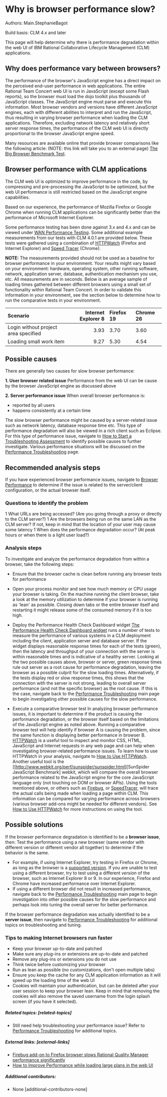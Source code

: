 # Why is browser performance slow?

Authors: Main.StephanieBagot 

Build basis: CLM 4.x and later


This page will help determine why there is performance degradation
within the web UI of IBM Rational Collaborative Lifecycle Management
(CLM) applications.

## Why does performance vary between browsers?

The performance of the browser's JavaScript engine has a direct impact
on the perceived end-user performance in web applications. The entire
Rational Team Concert web UI is run in JavaScript (except some Flash
reports), so the browser must load the dojo toolkit plus thousands of
JavaScript classes. The JavaScript engine must parse and execute this
information. Most browser vendors and versions have different JavaScript
engines, each with different abilities to interpret and run the
JavaScript, thus resulting in varying browser performance when loading
the CLM applications. Therefore, excluding network latency and
relatively short server response times, the performance of the CLM web
UI is directly proportional to the browser JavaScript engine speed.

Many resources are available online that provide browser comparisons
like the following article: (NOTE: this link will take you to an
external page) [The Big Browser Benchmark
Test](http://www.zdnet.com/the-big-browser-benchmark-all-the-latest-browsers-tested-7000007401/).

## Browser performance with CLM applications

The CLM web UI is optimized to improve performance in the code, by
compressing and pre-processing the JavaScript to be optimized, but the
web UI performance is still restricted based on the JavaScript engine
capabilities.

Based on our experience, the performance of Mozilla Firefox or Google
Chrome when running CLM applications can be significantly better than
the performance of Microsoft Internet Explorer.

Some performance testing has been done against 3.x and 4.x and can be
viewed under [WAN Performance
Testing](https://jazz.net/wiki/bin/view/Main/Jazz_wan_perf_40). Some
additional example measurements from our tests with CLM 4.0.1 are
provided below. These tests were gathered using a combination of
[HTTPWatch](http://www.httpwatch.com/) (Firefox and Internet Explorer)
and [Speed
Tracer](https://developers.google.com/web-toolkit/speedtracer/)
(Chrome).

**NOTE:** The measurements provided should not be used as a baseline for
browser performance in your environment. Your results might vary based
on your environment: hardware, operating system, other running software,
network, application server, database, authentication mechanism you use,
etc. All measurements are in seconds. Below is an average sample of
loading times gathered between different browsers using a small set of
functionality within Rational Team Concert. In order to validate this
information in your environment, see the section below to determine how
to run the comparative tests in your environment.

| Scenario | Internet Explorer 8 | Firefox 19 | Chrome 26 |
|:---|---:|:---|:---|
| Login without project area specified | 3.93 | 3.70 | 3.60 |
| Loading small work item | 9.27 | 5.30 | 4.54 |

## Possible causes

There are generally two causes for slow browser performance:

**1. User browser related issue** Performance from the web UI can be
cause by the browser JavaScript engine as discussed above

**2. Server performance issue** When overall browser performance is:

-   reported by all users
-   happens consistently at a certain time

The slow browser performance might be caused by a server-related issue
such as network latency, database response time etc. This type of
performance degradation will also be viewed in a rich client such as
Eclipse. For this type of performance issue, navigate to [How to Start a
Troubleshooting
Assessment](https://jazz.net/wiki/bin/view/Deployment/HowToStartATroubleshootingAssessment)
to identify possible causes to further investigate. Various performance
situations will be discussed on the [Performance
Troubleshooting](https://jazz.net/wiki/bin/view/Deployment/PerformanceTroubleshooting)
page.

## Recommended analysis steps

If you have experienced browser performance issues, navigate to [Browser
Performance](https://jazz.net/wiki/bin/view/Deployment/BrowserPerformance)
to determine if the issue is related to the server/client configuration,
or the actual browser itself.

### Questions to identify the problem

1 What URLs are being accessed? (Are you going through a proxy or
directly to the CLM server?) 1 Are the browsers being run on the same
LAN as the CLM server? If not, keep in mind that the location of your
user may cause some latency 1 When does the performance degradation
occur? (At peak hours or when there is a light user load?)

### Analysis steps

To investigate and analyze the performance degradation from within a
browser, take the following steps:

-   Ensure that the browser cache is clean before running any browser
    tests for performance

<!-- -->

-   Open your process monitor and see how much memory or CPU usage your
    browser is taking. On the machine running the client browser, take a
    look at the memory utilization to determine if your browser is
    running as 'lean' as possible. Closing down tabs or the entire
    browser itself and restarting it might release some of the consumed
    memory if it is too high.

<!-- -->

-   Deploy the Performance Health Check Dashboard widget [The
    Performance Health Check Dashboard
    widget](https://jazz.net/wiki/bin/view/Deployment/PerformanceHealthCheckWidget)
    runs a number of tests to measure the performance of various systems
    in a CLM deployment including the client, application server and
    database server. If the widget displays reasonable response times
    for each of the tests (green), then the latency and throughput of
    your connection with the server is within reasonable times and is
    indicative of a healthy server. Looking at the two possible causes
    above, browser or server, green response times rule out server as a
    root cause for performance degradation, leaving the browser as a
    possible culprit for the slow loading times. Alternatively, if the
    tests display red or slow response times, this shows that the
    connection with the server is not strong, leading to overall server
    performance (and not the specific browser) as the root cause. If
    this is the case, navigate back to the [Performance
    Troubleshooting](https://jazz.net/wiki/bin/view/Deployment/PerformanceTroubleshooting)
    main page to begin investigating other possible causes for the slow
    performance.

<!-- -->

-   Execute a comparative browser test In analyzing browser performance
    issues, it is important to determine if the product is causing the
    performance degradation, or the browser itself based on the
    limitations of the JavaScript engine as noted above. Running a
    comparative browser test will help identify if browser A is causing
    the problem, since the same function is displaying better
    performance in browser B. [HTTPWatch](http://www.httpwatch.com/) is
    a useful tool to inspect and monitor CSS, HTML, JavaScript and
    Internet requests in any web page and can help when investigating
    browser-related performance issues. To learn how to use HTTPWatch in
    your analysis, navigate to [How to Use
    HTTPWatch](https://jazz.net/wiki/bin/view/Deployment/HowToHTTPWatch).
    Another useful tool is the
    \[\[<http://www.webkit.org/perf/sunspider/sunspider.html>\]\[SunSpider
    JavaScript Benchmark\] webkit, which will compare the overall
    browser performance related to the JavaScript engine for the core
    JavaScript language only (not touching on DOM or browser APIs).
    Using the tools mentioned above, or others such as
    [Firebug](http://getfirebug.com/), or
    [SpeedTracer](https://developers.google.com/web-toolkit/speedtracer/),
    will trace the actual calls being made when loading a page within
    CLM. This information can be compared for varying performance across
    browsers (various browser add-ons might be needed for different
    vendors). See [How to Use
    HTTPWatch](https://jazz.net/wiki/bin/view/Deployment/HowToHTTPWatch)
    for more instructions on using the tool.

## Possible solutions

If the browser performance degradation is identified to be a **browser
issue**, then: Test the performance using a new browser (same vendor
with different version or different vendor all together) to determine if
the behavior is the same.

-   For example, if using Internet Explorer, try testing in Firefox or
    Chrome, as long as the browser is a [supported
    version](https://jazz.net/library/article/1109). If you are unable
    to test using a different browser, try to test using a different
    *version* of the browser, such as Internet Explorer 8 or 9. In our
    experience, Firefox and Chrome have increased performance over
    Internet Explorer.
-   If using a different browser did not result in increased
    performance, navigate back to the [Performance
    Troubleshooting](https://jazz.net/wiki/bin/view/Deployment/PerformanceTroubleshooting)
    main page to begin investigation into other possible causes for the
    slow performance and perhaps look into tuning the overall server for
    better performance.

If the browser performance degradation was actually identified to be a
**server issue**, then navigate to [Performance
Troubleshooting](PerformanceTroubleshooting) for additional topics on
troubleshooting and tuning.

### Tips to making Internet browsers run faster

-   Keep your browser up-to-date and patched
-   Make sure any plug-ins or extensions are up-to-date and patched
-   Remove any plug-ins or extensions you do not use
-   Think twice before customizing your browser
-   Run as lean as possible (no customizations, don't open multiple
    tabs)
-   Ensure you keep the cache for any CLM application information as it
    will speed up the loading time of the web UI
-   Cookies will maintain your authentication, but can be deleted after
    your user session to keep your browser lean. Keep in mind that
    removing the cookies will also remove the saved username from the
    login splash screen (if you have it selected).

##### Related topics: [related-topics]

-   Still need help troubleshooting your performance issue? Refer to
    [Performance Troubleshooting](PerformanceTroubleshooting) for
    additional topics.

##### External links: [external-links]

-   [Firebug add-on to Firefox browser slows Rational Quality Manager
    performance significantly
    ](http://www.ibm.com/support/docview.wss?uid=swg21322693)
-   [How to Improve Performance while loading large plans in the web
    UI](http://www.ibm.com/support/docview.wss?uid=swg21612656)

##### Additional contributors: 
* None [additional-contributors-none]
